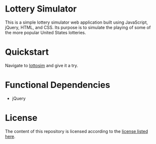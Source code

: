 # Lottery Simulator
This is a simple lottery simulator web application built using JavaScript, jQuery, HTML, and CSS. Its purpose is to simulate the playing of some of the more popular United States lotteries.

# Quickstart
Navigate to [lottosim](https://hbere.space/lottosim/) and give it a try.

# Functional Dependencies
* jQuery

# License
The content of this repository is licensed according to the [license listed here](https://github.com/hbere/lottosim/blob/master/LICENSE).
